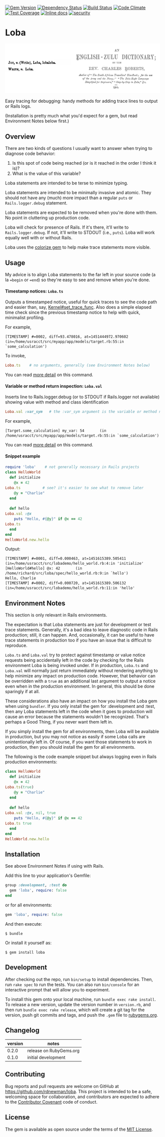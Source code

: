 [![Gem Version](https://badge.fury.io/rb/loba.svg)](https://badge.fury.io/rb/loba)
[![Dependency Status](https://gemnasium.com/rdnewman/loba.svg)](https://gemnasium.com/rdnewman/loba)
[![Build Status](https://travis-ci.org/rdnewman/loba.svg?branch=master)](https://travis-ci.org/rdnewman/loba)
[![Code Climate](https://codeclimate.com/github/rdnewman/loba/badges/gpa.svg)](https://codeclimate.com/github/rdnewman/loba)
[![Test Coverage](https://codeclimate.com/github/rdnewman/loba/badges/coverage.svg)](https://codeclimate.com/github/rdnewman/loba/coverage)
[![Inline docs](http://inch-ci.org/github/rdnewman/loba.svg?branch=master)](http://inch-ci.org/github/rdnewman/loba)
[![security](https://hakiri.io/github/rdnewman/loba/master.svg)](https://hakiri.io/github/rdnewman/loba/master)

# Loba

![Loba is "write" in zulu](readme/zulu.png)

Easy tracing for debugging: handy methods for adding trace lines to output or Rails logs.

(Installation is pretty much what you'd expect for a gem, but read Environment Notes below first.)

## Overview

There are two kinds of questions I usually want to answer when trying to diagnose code behavior:

1. Is this spot of code being reached (or is it reached in the order I think it is)?
1. What is the value of this variable?

Loba statements are intended to be terse to minimize typing.  

Loba statements are intended to be minimally invasive and atomic.  They should not have any (much) more impact than a regular `puts` or `Rails.logger.debug` statement.

Loba statements are expected to be removed when you're done with them.  No point in cluttering up production code.

Loba will check for presence of Rails.  If it's there, it'll write to `Rails.logger.debug`.  If not, it'll write to STDOUT (i.e., `puts`).  Loba will work equally well with or without Rails.

Loba uses the [colorize gem](https://rubygems.org/gems/colorize) to help make trace statements more visible.

## Usage

My advice is to align Loba statements to the far left in your source code (a la `=begin` or `=end`) so they're easy to see and remove when you're done.

#### Timestamp notices:  `Loba.ts`

Outputs a timestamped notice, useful for quick traces to see the code path and easier than, say, [Kernel#set_trace_func](http://ruby-doc.org/core-2.2.3/Kernel.html#method-i-set_trace_func). Also does a simple elapsed time check since the previous timestamp notice to help with quick, minimalist profiling.

For example,

```
[TIMESTAMP] #=0002, diff=93.478016, at=1451444972.970602     (in=/home/usracct/src/myapp/app/models/target.rb:55:in `some_calculation')
```

To invoke,

```ruby
Loba.ts    # no arguments, generally (see Environment Notes below)
```

You can read [more detail](readme/ts.md) on this command.

#### Variable or method return inspection:  `Loba.val`

Inserts line to Rails.logger.debug (or to STDOUT if Rails.logger not available) showing value with method and class identification

```ruby
Loba.val :var_sym   # the :var_sym argument is the variable or method name given as a symbol
```

For example,

```
[Target.some_calculation] my_var: 54       (in /home/usracct/src/myapp/app/models/target.rb:55:in `some_calculation')
```

You can read [more detail](readme/val.md) on this command.

#### Snippet example

```ruby
require 'loba'    # not generally necessary in Rails projects
class HelloWorld
  def initialize
    @x = 42
Loba.ts          # see? it's easier to see what to remove later
    @y = "Charlie"
  end

  def hello
Loba.val :@x
    puts "Hello, #{@y}" if @x == 42
Loba.ts
  end
end
HelloWorld.new.hello
```

Output:

```  
[TIMESTAMP] #=0001, diff=0.000463, at=1451615389.505411   (in=/home/usracct/src/lobademo/hello_world.rb:4:in 'initialize'
[HelloWorld#hello] @x: 42       (in /home/richard/src/loba/spec/hello_world.rb:9:in `hello')
Hello, Charlie
[TIMESTAMP] #=0002, diff=0.000720, at=1451615389.506132   (in=/home/usracct/src/lobademo/hello_world.rb:11:in 'hello'
```

## Environment Notes

This section is only relevant in Rails environments.

The expectation is that Loba statements are just for development or test trace statements.  Generally, it's a bad idea to leave diagnostic code in Rails production; still, it can happen. And, occasionally, it can be useful to have trace statements in production too if you have an issue that is difficult to reproduce.

`Loba.ts` and `Loba.val` try to protect against timestamp or value notice requests being accidentally left in the code by checking for the Rails environment Loba is being invoked under. If in production, `Loba.ts` and `Loba.val` will normally just return immediately without rendering anything to help minimize any impact on production code. However, that behavior can be overridden with a `true` as an additional last argument to output a notice even when in the production environment.  In general, this should be done sparingly if at all.

These considerations also have an impact on how you install the Loba gem when using `bundler`. If you only install the gem for :development and :test, then any Loba statements left in the code when it goes to production will cause an error because the statements wouldn't be recognized. That's perhaps a Good Thing, if you never want them left in.

If you simply install the gem for all environments, then Loba will be available in production, but you may not notice as easily if some Loba calls are unintentionally left in. Of course, if you want those statements to work in production, then you should install the gem for all environments.

The following is the code example snippet but always logging even in Rails production environments:

```ruby
class HelloWorld
  def initialize
    @x = 42
Loba.ts(true)
    @y = "Charlie"
  end

  def hello
Loba.val :@x, nil, true
    puts "Hello, #{@y}" if @x == 42
Loba.ts true
  end
end
HelloWorld.new.hello
```

## Installation

See above Environment Notes if using with Rails.

Add this line to your application's Gemfile:

```ruby
group :development, :test do
  gem 'loba', require: false
end
```

or for all environments:

```ruby
gem 'loba', require: false
```


And then execute:

    $ bundle

Or install it yourself as:

    $ gem install loba

## Development

After checking out the repo, run `bin/setup` to install dependencies. Then, run `rake spec` to run the tests. You can also run `bin/console` for an interactive prompt that will allow you to experiment.

To install this gem onto your local machine, run `bundle exec rake install`. To release a new version, update the version number in `version.rb`, and then run `bundle exec rake release`, which will create a git tag for the version, push git commits and tags, and push the `.gem` file to [rubygems.org](https://rubygems.org).

## Changelog
|version|notes|
|-------|-----|
|0.2.0|release on RubyGems.org|
|0.1.0|initial development|

## Contributing

Bug reports and pull requests are welcome on GitHub at https://github.com/rdnewman/loba. This project is intended to be a safe, welcoming space for collaboration, and contributors are expected to adhere to the [Contributor Covenant](http://contributor-covenant.org) code of conduct.

## License

The gem is available as open source under the terms of the [MIT License](http://opensource.org/licenses/MIT).
